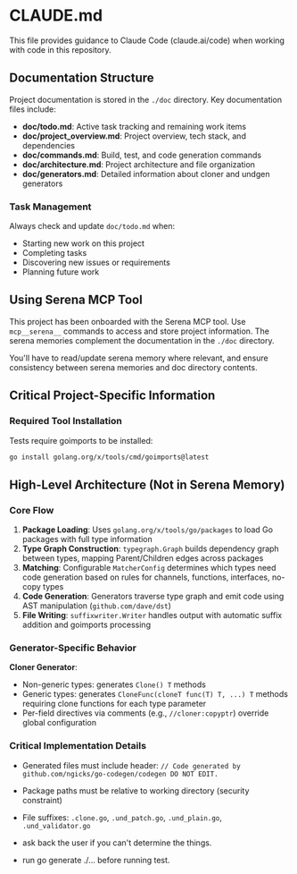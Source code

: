 # CLAUDE.md

This file provides guidance to Claude Code (claude.ai/code) when working with code in this repository.

## Documentation Structure

Project documentation is stored in the `./doc` directory. Key documentation files include:

- **doc/todo.md**: Active task tracking and remaining work items
- **doc/project_overview.md**: Project overview, tech stack, and dependencies
- **doc/commands.md**: Build, test, and code generation commands
- **doc/architecture.md**: Project architecture and file organization
- **doc/generators.md**: Detailed information about cloner and undgen generators

### Task Management

Always check and update `doc/todo.md` when:
- Starting new work on this project
- Completing tasks
- Discovering new issues or requirements
- Planning future work

## Using Serena MCP Tool

This project has been onboarded with the Serena MCP tool. Use `mcp__serena__` commands to access and store project information. The serena memories complement the documentation in the `./doc` directory.

You'll have to read/update serena memory where relevant, and ensure consistency between serena memories and doc directory contents.

## Critical Project-Specific Information

### Required Tool Installation

Tests require goimports to be installed:

```bash
go install golang.org/x/tools/cmd/goimports@latest
```

## High-Level Architecture (Not in Serena Memory)

### Core Flow

1. **Package Loading**: Uses `golang.org/x/tools/go/packages` to load Go packages with full type information
2. **Type Graph Construction**: `typegraph.Graph` builds dependency graph between types, mapping Parent/Children edges across packages
3. **Matching**: Configurable `MatcherConfig` determines which types need code generation based on rules for channels, functions, interfaces, no-copy types
4. **Code Generation**: Generators traverse type graph and emit code using AST manipulation (`github.com/dave/dst`)
5. **File Writing**: `suffixwriter.Writer` handles output with automatic suffix addition and goimports processing

### Generator-Specific Behavior

**Cloner Generator**:

- Non-generic types: generates `Clone() T` methods
- Generic types: generates `CloneFunc(cloneT func(T) T, ...) T` methods requiring clone functions for each type parameter
- Per-field directives via comments (e.g., `//cloner:copyptr`) override global configuration

### Critical Implementation Details

- Generated files must include header: `// Code generated by github.com/ngicks/go-codegen/codegen DO NOT EDIT.`
- Package paths must be relative to working directory (security constraint)
- File suffixes: `.clone.go`, `.und_patch.go`, `.und_plain.go`, `.und_validator.go`

- ask back the user if you can't determine the things.
- run go generate ./... before running test.